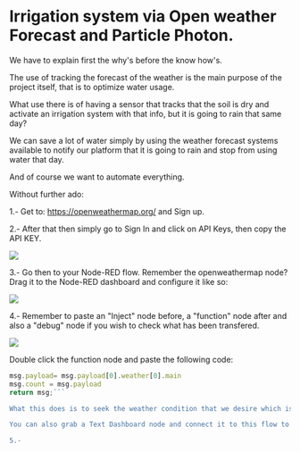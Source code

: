 # Irrigation system via Open weather Forecast and Particle Photon. 

We have to explain first the why's before the know how's.

The use of tracking the forecast of the weather is the main purpose of the project itself, that is to optimize water usage.

What use there is of having a sensor that tracks that the soil is dry and activate an irrigation system with that info, but it is going to rain that same day?

We can save a lot of water simply by using the weather forecast systems available to notify our platform that it is going to rain and stop from using water that day.

And of course we want to automate everything.

Without further ado:

1.- Get to: https://openweathermap.org/ and Sign up.

2.- After that then simply go to Sign In and click on API Keys, then copy the API KEY.

<img src="https://image.ibb.co/nvKpTo/openweather.jpg">

3.- Go then to your Node-RED flow. Remember the openweathermap node? Drag it to the Node-RED dashboard and configure it like so:

<img src="https://image.ibb.co/k1DV18/apikeyweather.jpg">

4.- Remember to paste an "Inject" node before, a "function" node after and also a "debug" node if you wish to check what has been transfered.

<img src="https://image.ibb.co/dMt8oo/openw.jpg">

Double click the function node and paste the following code:

```Javascript
msg.payload= msg.payload[0].weather[0].main
msg.count = msg.payload
return msg;```

What this does is to seek the weather condition that we desire which is "Rain" and it puts it into the payload of the flow.

You can also grab a Text Dashboard node and connect it to this flow to get this info to the dashboard.

5.-
